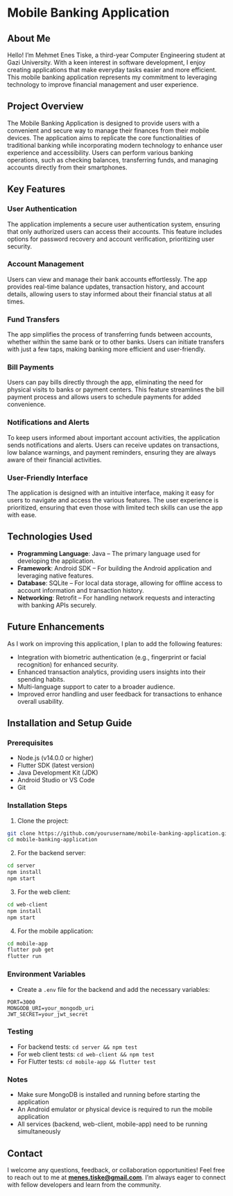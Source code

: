 # Mobile Banking Application

## About Me

Hello! I’m Mehmet Enes Tiske, a third-year Computer Engineering student at Gazi University. With a keen interest in software development, I enjoy creating applications that make everyday tasks easier and more efficient. This mobile banking application represents my commitment to leveraging technology to improve financial management and user experience.

## Project Overview

The Mobile Banking Application is designed to provide users with a convenient and secure way to manage their finances from their mobile devices. The application aims to replicate the core functionalities of traditional banking while incorporating modern technology to enhance user experience and accessibility. Users can perform various banking operations, such as checking balances, transferring funds, and managing accounts directly from their smartphones.

## Key Features

### User Authentication
The application implements a secure user authentication system, ensuring that only authorized users can access their accounts. This feature includes options for password recovery and account verification, prioritizing user security.

### Account Management
Users can view and manage their bank accounts effortlessly. The app provides real-time balance updates, transaction history, and account details, allowing users to stay informed about their financial status at all times.

### Fund Transfers
The app simplifies the process of transferring funds between accounts, whether within the same bank or to other banks. Users can initiate transfers with just a few taps, making banking more efficient and user-friendly.

### Bill Payments
Users can pay bills directly through the app, eliminating the need for physical visits to banks or payment centers. This feature streamlines the bill payment process and allows users to schedule payments for added convenience.

### Notifications and Alerts
To keep users informed about important account activities, the application sends notifications and alerts. Users can receive updates on transactions, low balance warnings, and payment reminders, ensuring they are always aware of their financial activities.

### User-Friendly Interface
The application is designed with an intuitive interface, making it easy for users to navigate and access the various features. The user experience is prioritized, ensuring that even those with limited tech skills can use the app with ease.

## Technologies Used

- **Programming Language**: Java – The primary language used for developing the application.
- **Framework**: Android SDK – For building the Android application and leveraging native features.
- **Database**: SQLite – For local data storage, allowing for offline access to account information and transaction history.
- **Networking**: Retrofit – For handling network requests and interacting with banking APIs securely.

## Future Enhancements

As I work on improving this application, I plan to add the following features:
- Integration with biometric authentication (e.g., fingerprint or facial recognition) for enhanced security.
- Enhanced transaction analytics, providing users insights into their spending habits.
- Multi-language support to cater to a broader audience.
- Improved error handling and user feedback for transactions to enhance overall usability.

## Installation and Setup Guide

### Prerequisites
- Node.js (v14.0.0 or higher)
- Flutter SDK (latest version)
- Java Development Kit (JDK)
- Android Studio or VS Code
- Git

### Installation Steps

1. Clone the project:
```bash
git clone https://github.com/yourusername/mobile-banking-application.git
cd mobile-banking-application
```

2. For the backend server:
```bash
cd server
npm install
npm start
```

3. For the web client:
```bash
cd web-client
npm install
npm start
```

4. For the mobile application:
```bash
cd mobile-app
flutter pub get
flutter run
```

### Environment Variables
- Create a `.env` file for the backend and add the necessary variables:
```
PORT=3000
MONGODB_URI=your_mongodb_uri
JWT_SECRET=your_jwt_secret
```

### Testing
- For backend tests: `cd server && npm test`
- For web client tests: `cd web-client && npm test`
- For Flutter tests: `cd mobile-app && flutter test`

### Notes
- Make sure MongoDB is installed and running before starting the application
- An Android emulator or physical device is required to run the mobile application
- All services (backend, web-client, mobile-app) need to be running simultaneously

## Contact

I welcome any questions, feedback, or collaboration opportunities! Feel free to reach out to me at **menes.tiske@gmail.com**. I’m always eager to connect with fellow developers and learn from the community.

